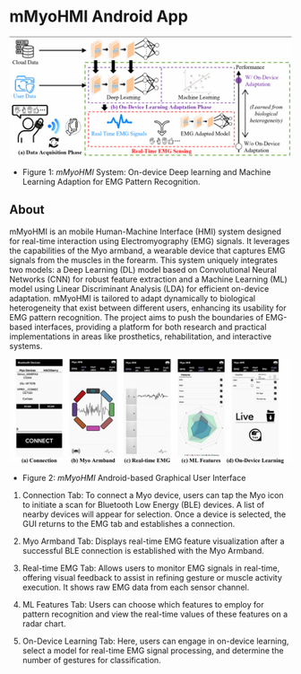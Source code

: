 # mMyoHMI Android App

![System](visuals/System.png?raw=true "System")
* Figure 1: *mMyoHMI* System: On-device Deep learning and Machine Learning
Adaption for EMG Pattern Recognition.

## About
mMyoHMI is an mobile Human-Machine Interface (HMI) system designed for real-time interaction using Electromyography (EMG) signals. It leverages the capabilities of the Myo armband, a wearable device that captures EMG signals from the muscles in the forearm. This system uniquely integrates two models: a Deep Learning (DL) model based on Convolutional Neural Networks (CNN) for robust feature extraction and a Machine Learning (ML) model using Linear Discriminant Analysis (LDA) for efficient on-device adaptation. mMyoHMI is tailored to adapt dynamically to biological heterogeneity that exist between different users, enhancing its usability for EMG pattern recognition. The project aims to push the boundaries of EMG-based interfaces, providing a platform for both research and practical implementations in areas like prosthetics, rehabilitation, and interactive systems.

![GUI](visuals/GUI.png?raw=true "GUI")
* Figure 2: *mMyoHMI* Android-based Graphical User Interface
1. Connection Tab: To connect a Myo device, users can tap the Myo icon to initiate a scan for Bluetooth Low Energy (BLE) devices. A list of nearby devices will appear for selection. Once a device is selected, the GUI returns to the EMG tab and establishes a connection.

2. Myo Armband Tab: Displays real-time EMG feature visualization after a successful BLE connection is established with the Myo Armband.

3. Real-time EMG Tab: Allows users to monitor EMG signals in real-time, offering visual feedback to assist in refining gesture or muscle activity execution. It shows raw EMG data from each sensor channel.

4. ML Features Tab: Users can choose which features to employ for pattern recognition and view the real-time values of these features on a radar chart.

5. On-Device Learning Tab: Here, users can engage in on-device learning, select a model for real-time EMG signal processing, and determine the number of gestures for classification.